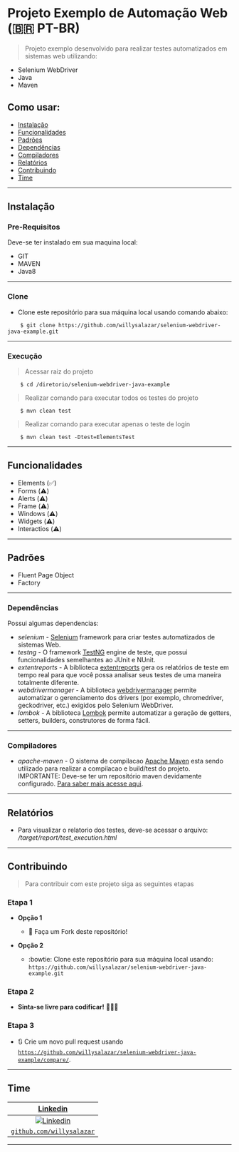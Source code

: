 # Projeto Exemplo de Automação Web (:brazil: PT-BR)
> Projeto exemplo desenvolvido para realizar testes automatizados em sistemas web utilizando:
- Selenium WebDriver
- Java
- Maven


## Como usar:

- [Instalação](#instalação)
- [Funcionalidades](#funcionalidades)
- [Padrões](#padrões)
- [Dependências](#dependências)
- [Compiladores](#compiladores)
- [Relatórios](#relatórios)
- [Contribuindo](#contribuindo)
- [Time](#time)

---

## Instalação
### Pre-Requisitos
Deve-se ter instalado em sua maquina local:
- GIT
- MAVEN
- Java8 

---

### Clone

- Clone este repositório para sua máquina local usando comando abaixo:
```
	$ git clone https://github.com/willysalazar/selenium-webdriver-java-example.git
```

---

### Execução

> Acessar raiz do projeto

```
	$ cd /diretorio/selenium-webdriver-java-example
```
> Realizar comando para executar todos os testes do projeto

```
	$ mvn clean test
```
> Realizar comando para executar apenas o teste de login

```
	$ mvn clean test -Dtest=ElementsTest
```

---

## Funcionalidades
- Elements (:white_check_mark:)
- Forms (:warning:)
- Alerts (:warning:)
- Frame (:warning:)
- Windows (:warning:)
- Widgets (:warning:)
- Interactios (:warning:)

---

## Padrões
- Fluent Page Object
- Factory

---

### Dependências
Possui algumas dependencias: 
* *selenium* - [Selenium](https://www.selenium.dev/) framework para criar testes automatizados de sistemas Web. 
* *testng* - O framework [TestNG](https://testng.org/) engine de teste, que possui funcionalidades semelhantes ao JUnit e NUnit. 
* *extentreports* - A biblioteca [extentreports](http://www.extentreports.com/) gera os relatórios de teste em tempo real para que você possa analisar seus testes de uma maneira totalmente diferente. 
* *webdrivermanager* - A biblioteca [webdrivermanager](https://github.com/bonigarcia/webdrivermanager) permite automatizar o gerenciamento dos drivers (por exemplo, chromedriver, geckodriver, etc.) exigidos pelo Selenium WebDriver. 
* *lombok* - A biblioteca [Lombok](https://projectlombok.org/) permite automatizar a geração de getters, setters, builders, construtores de forma fácil. 

---

### Compiladores
* *apache-maven* - O sistema de compilacao [Apache Maven](https://maven.apache.org/) esta sendo utilizado para realizar a compilacao e build/test do projeto.
IMPORTANTE: Deve-se ter um repositório maven devidamente configurado. [Para saber mais acesse aqui](https://maven.apache.org/guides/mini/guide-configuring-maven.html). 

---

## Relatórios
* Para visualizar o relatorio dos testes, deve-se acessar o arquivo: */target/report/test_execution.html*

---

## Contribuindo

> Para contribuir com este projeto siga as seguintes etapas

### Etapa 1

- **Opção 1**
    - 🍴 Faça um Fork deste repositório!

- **Opção 2**
    - :bowtie: Clone este repositório para sua máquina local usando:  `https://github.com/willysalazar/selenium-webdriver-java-example.git`

### Etapa 2

- **Sinta-se livre para codificar!** 🔨🔨🔨

### Etapa 3

- 🔃 Crie um novo pull request usando <a href="https://github.com/willysalazar/selenium-webdriver-java-example/compare/" target="_blank">`https://github.com/willysalazar/selenium-webdriver-java-example/compare/`</a>.

---

## Time

| <a href="https://www.linkedin.com/in/willysalazar/" target="_blank">**Linkedin**</a>  |
| :---: |
| [![Linkedin](https://avatars2.githubusercontent.com/u/6722023?s=200 )](Linkedin)    |
| <a href="http://github.com/willysalazar" target="_blank">`github.com/willysalazar`</a> | 


---
